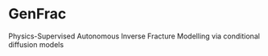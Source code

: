 # GenFrac
Physics-Supervised Autonomous Inverse Fracture Modelling via conditional diffusion models
